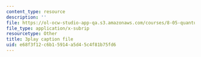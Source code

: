 ```yaml
---
content_type: resource
description: ''
file: https://ol-ocw-studio-app-qa.s3.amazonaws.com/courses/8-05-quantum-physics-ii-fall-2013/e68f3f12c6b15914a5d45c4f81b75fd6_TUenwZezzdk.vtt
file_type: application/x-subrip
resourcetype: Other
title: 3play caption file
uid: e68f3f12-c6b1-5914-a5d4-5c4f81b75fd6
---
```

